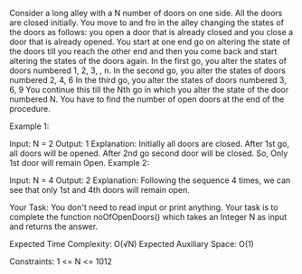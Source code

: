 Consider a long alley with a N number of doors on one side. All the doors are closed initially. You move to and fro in the alley changing the states of the doors as follows: you open a door that is already closed and you close a door that is already opened. You start at one end go on altering the state of the doors till you reach the other end and then you come back and start altering the states of the doors again.
In the first go, you alter the states of doors numbered 1, 2, 3, , n.
In the second go, you alter the states of doors numbered 2, 4, 6
In the third go, you alter the states of doors numbered 3, 6, 9
You continue this till the Nth go in which you alter the state of the door numbered N.
You have to find the number of open doors at the end of the procedure.

 

Example 1:

Input:
N = 2
Output:
1
Explanation:
Initially all doors are closed.
After 1st go, all doors will be opened.
After 2nd go second door will be closed.
So, Only 1st door will remain Open.
Example 2:

Input:
N = 4
Output:
2
Explanation:
Following the sequence 4 times, we can
see that only 1st and 4th doors will
remain open.
 

Your Task:
You don't need to read input or print anything. Your task is to complete the function noOfOpenDoors() which takes an Integer N as input and returns the answer.

 

Expected Time Complexity: O(√N)
Expected Auxiliary Space: O(1)

 

Constraints:
1 <= N <= 1012